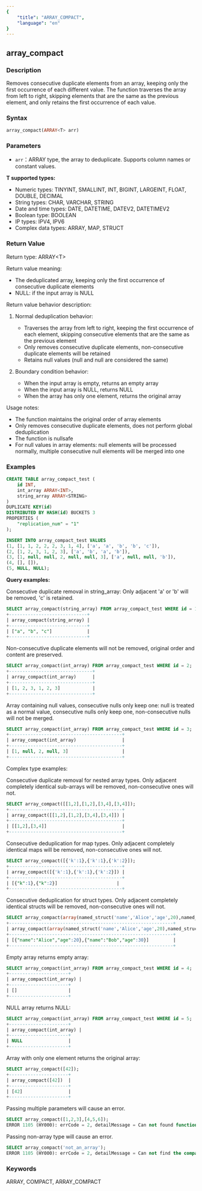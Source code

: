```yaml
---
{
    "title": "ARRAY_COMPACT",
    "language": "en"
}
---
```


## array_compact

<version since="2.0.0">


</version>

### Description

Removes consecutive duplicate elements from an array, keeping only the first occurrence of each different value. The function traverses the array from left to right, skipping elements that are the same as the previous element, and only retains the first occurrence of each value.

### Syntax

```sql
array_compact(ARRAY<T> arr)
```

### Parameters

- `arr`：ARRAY<T> type, the array to deduplicate. Supports column names or constant values.

**T supported types:**
- Numeric types: TINYINT, SMALLINT, INT, BIGINT, LARGEINT, FLOAT, DOUBLE, DECIMAL
- String types: CHAR, VARCHAR, STRING
- Date and time types: DATE, DATETIME, DATEV2, DATETIMEV2
- Boolean type: BOOLEAN
- IP types: IPV4, IPV6
- Complex data types: ARRAY, MAP, STRUCT

### Return Value

Return type: ARRAY\<T>

Return value meaning:
- The deduplicated array, keeping only the first occurrence of consecutive duplicate elements
- NULL: if the input array is NULL

Return value behavior description:

1. Normal deduplication behavior:
   - Traverses the array from left to right, keeping the first occurrence of each element, skipping consecutive elements that are the same as the previous element
   - Only removes consecutive duplicate elements, non-consecutive duplicate elements will be retained
   - Retains null values (null and null are considered the same)

2. Boundary condition behavior:
   - When the input array is empty, returns an empty array
   - When the input array is NULL, returns NULL
   - When the array has only one element, returns the original array

Usage notes:

- The function maintains the original order of array elements
- Only removes consecutive duplicate elements, does not perform global deduplication
- The function is nullsafe
- For null values in array elements: null elements will be processed normally, multiple consecutive null elements will be merged into one

### Examples

```sql
CREATE TABLE array_compact_test (
    id INT,
    int_array ARRAY<INT>,
    string_array ARRAY<STRING>
)
DUPLICATE KEY(id)
DISTRIBUTED BY HASH(id) BUCKETS 3
PROPERTIES (
    "replication_num" = "1"
);

INSERT INTO array_compact_test VALUES
(1, [1, 1, 2, 2, 2, 3, 1, 4], ['a', 'a', 'b', 'b', 'c']),
(2, [1, 2, 3, 1, 2, 3], ['a', 'b', 'a', 'b']),
(3, [1, null, null, 2, null, null, 3], ['a', null, null, 'b']),
(4, [], []),
(5, NULL, NULL);
```

**Query examples:**

Consecutive duplicate removal in string_array: Only adjacent 'a' or 'b' will be removed, 'c' is retained.
```sql
SELECT array_compact(string_array) FROM array_compact_test WHERE id = 1;
+-----------------------------+
| array_compact(string_array) |
+-----------------------------+
| ["a", "b", "c"]             |
+-----------------------------+
```

Non-consecutive duplicate elements will not be removed, original order and content are preserved.
```sql
SELECT array_compact(int_array) FROM array_compact_test WHERE id = 2;
+-------------------------------+
| array_compact(int_array)      |
+-------------------------------+
| [1, 2, 3, 1, 2, 3]            |
+-------------------------------+
```

Array containing null values, consecutive nulls only keep one: null is treated as a normal value, consecutive nulls only keep one, non-consecutive nulls will not be merged.
```sql
SELECT array_compact(int_array) FROM array_compact_test WHERE id = 3;
+------------------------------------------+
| array_compact(int_array)                 |
+------------------------------------------+
| [1, null, 2, null, 3]                    |
+------------------------------------------+
```

Complex type examples:

Consecutive duplicate removal for nested array types. Only adjacent completely identical sub-arrays will be removed, non-consecutive ones will not.
```sql
SELECT array_compact([[1,2],[1,2],[3,4],[3,4]]);
+------------------------------------------+
| array_compact([[1,2],[1,2],[3,4],[3,4]]) |
+------------------------------------------+
| [[1,2],[3,4]]                            |
+------------------------------------------+
```

Consecutive deduplication for map types. Only adjacent completely identical maps will be removed, non-consecutive ones will not.
```sql
SELECT array_compact([{'k':1},{'k':1},{'k':2}]);
+------------------------------------------+
| array_compact([{'k':1},{'k':1},{'k':2}]) |
+------------------------------------------+
| [{"k":1},{"k":2}]                      |
+------------------------------------------+
```

Consecutive deduplication for struct types. Only adjacent completely identical structs will be removed, non-consecutive ones will not.
```sql
SELECT array_compact(array(named_struct('name','Alice','age',20),named_struct('name','Alice','age',20),named_struct('name','Bob','age',30)));
+-------------------------------------------------------------+
| array_compact(array(named_struct('name','Alice','age',20),named_struct('name','Alice','age',20),named_struct('name','Bob','age',30))) |
+-------------------------------------------------------------+
| [{"name":"Alice","age":20},{"name":"Bob","age":30}]         |
+-------------------------------------------------------------+
```

Empty array returns empty array:
```sql
SELECT array_compact(int_array) FROM array_compact_test WHERE id = 4;
+----------------------+
| array_compact(int_array) |
+----------------------+
| []                   |
+----------------------+
```

NULL array returns NULL:
```sql
SELECT array_compact(int_array) FROM array_compact_test WHERE id = 5;
+----------------------+
| array_compact(int_array) |
+----------------------+
| NULL                 |
+----------------------+
```

Array with only one element returns the original array:
```sql
SELECT array_compact([42]);
+----------------------+
| array_compact([42])  |
+----------------------+
| [42]                 |
+----------------------+
```

Passing multiple parameters will cause an error.
```sql
SELECT array_compact([1,2,3],[4,5,6]);
ERROR 1105 (HY000): errCode = 2, detailMessage = Can not found function 'array_compact' which has 2 arity. Candidate functions are: [array_compact(Expression)]
```

Passing non-array type will cause an error.
```sql
SELECT array_compact('not_an_array');
ERROR 1105 (HY000): errCode = 2, detailMessage = Can not find the compatibility function signature: array_compact(VARCHAR(12))
```

### Keywords

ARRAY, COMPACT, ARRAY_COMPACT 